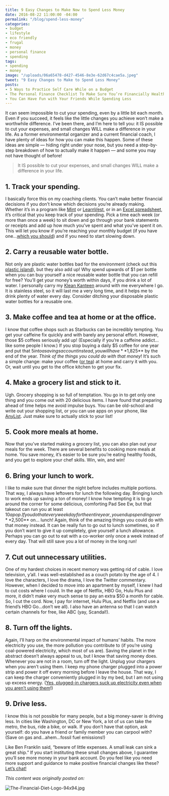 ```yaml
---
title: 9 Easy Changes to Make Now to Spend Less Money
date: 2016-08-22 11:00:00 -04:00
permalink: "/blog/spend-less-money"
categories:
- budget
- lifestyle
- eco friendly
- frugal
- money
- personal finance
- spending
tags:
- spending
- money
image: "/uploads/06a65478-d427-4546-8e3e-62d67c4cae5a.jpeg"
tweet: "9 Easy Changes to Make to Spend Less Money"
posts:
- 5 Ways to Practice Self Care While on a Budget
- The Personal Finance Checklist To Make Sure You’re Financially Healthy
- You Can Have Fun with Your Friends While Spending Less
---
```


It can seem impossible to cut your spending, even by a little bit each month. Even if you succeed, it feels like the little changes you achieve won’t make a worthwhile difference. I’ve been there, and I’m here to tell you: it IS possible to cut your expenses, and small changes WILL make a difference in your life. As a former environmental organizer and a current financial coach, I have plenty of ideas for how you can make this happen. Some of these ideas are simple — hiding right under your nose, but you need a step-by-step breakdown of how to actually make it happen — and some you may not have thought of before!

> It IS possible to cut your expenses, and small changes WILL make a difference in your life.

## 1. Track your spending.

I basically force this on my coaching clients. You can’t make better financial decisions if you don’t know which decisions you’re already making. Whether it’s in a program like [Mint](https://www.mint.com/) or [LearnVest](https://www.learnvest.com/), or in an [Excel spreadsheet](http://thefinancialdiet.com/10-easy-steps-to-creating-a-budget-spreadsheet/), it’s critical that you keep track of your spending. Pick a time each week (or more than once a week) to sit down and go through your bank statements or receipts and add up how much you’ve spent and what you’ve spent it on. This will let you know if you’re reaching your monthly budget (if you have one…[which you should](http://thefinancialdiet.com/tfds-10-questions-need-ask-build-healthy-budget/)) and if you need to start slowing down.

## 2. Carry a reusable water bottle.

Not only are plastic water bottles bad for the environment (check out this [plastic island](http://www.vice.com/video/toxic-garbage-island-1-of-3)), but they also add up! Why spend upwards of $1 per bottle when you can buy yourself a nice reusable water bottle that you can refill for free? You’ll get your money’s worth within days, if you drink a lot of water. I personally carry my [Klean Kanteen](http://www.kleankanteen.com/) around with me everywhere I go. It is stainless steel, so it will last me a very long time, and it helps me to drink plenty of water every day. Consider ditching your disposable plastic water bottles for a reusable one.

## 3. Make coffee and tea at home or at the office.

I know that coffee shops such as Starbucks can be incredibly tempting. You get your caffeine fix quickly and with barely any personal effort. However, those $5 coffees seriously add up! (Especially if you’re a caffeine addict…like some people I know.) If you stop buying a daily $5 coffee for one year and put that $5 into a savings account instead, you will have **$1,825** by the end of the year. *Think of the things you could do with that money*! It’s such a simple change: make your coffee ([or tea](https://shop.whiterabbitjapan.com/collections/home-design/products/t-free-travel-tea-maker?utm_campaign=Pinterest%2520Buy%2520Button&utm_medium=Social&utm_source=Pinterest&utm_content=pinterest-buy-button-146d5d28e-9222-4525-a187-67c8d806064c)) at home and carry it with you. Or, wait until you get to the office kitchen to get your fix.

## 4. Make a grocery list and stick to it.

Ugh. Grocery shopping is so full of temptation. You go in to get only one thing and you come out with 20 delicious items. I have found that preparing ahead of time helps me avoid impulse buys. You can be old-school and write out your shopping list, or you can use apps on your phone, like [AnyList](https://www.anylistapp.com/). Just make sure to actually stick to your list!

## 5. Cook more meals at home.

Now that you’ve started making a grocery list, you can also plan out your meals for the week. There are several benefits to cooking more meals at home. You save money, it’s easier to be sure you’re eating healthy foods, and you get to explore your chef skills. Win, win, and win!

## 6. Bring your lunch to work.

I like to make sure that dinner the night before includes multiple portions. That way, I always have leftovers for lunch the following day. Bringing lunch to work ends up saving a ton of money! I know how tempting it is to go around the corner for some delicious, comforting Pad See Ew, but that takeout can run you at least $10 a pop. If you do that every weekday for the entire year, you end up spending over **$2,500** on… lunch! Again, think of the amazing things you could do with that money instead. It can be really fun to go out to lunch sometimes, so if you don’t want to give it up completely, give yourself a lunch allowance. Perhaps you can go out to eat with a co-worker only once a week instead of every day. That will still save you a lot of money in the long run!

## 7. Cut out unnecessary utilities.

One of my hardest choices in recent memory was getting rid of cable. I love television, y’all. I was well-established as a couch potato by the age of 4. I love the characters, I love the drama, I love the Twitter commentary. However, when I decided to move into an apartment by myself, I knew I had to cut costs where I could. In the age of Netflix, HBO Go, Hulu Plus and more, it didn’t make very much sense to pay an extra $50 a month for cable. So, I cut the cord. Now, I pay for internet, Hulu Plus, and Netflix (and use a friend’s HBO Go…don’t we all). I also have an antenna so that I can watch certain channels for free, like ABC (yay, Scandal!).

## 8. Turn off the lights.

Again, I’ll harp on the environmental impact of humans’ habits. The more electricity you use, the more pollution you contribute to (if you’re using coal-powered electricity, which most of us are). Saving the planet in the abstract doesn’t always appeal to us, but I know that saving money does. Whenever you are not in a room, turn off the light. Unplug your chargers when you aren’t using them. I keep my phone charger plugged into a power strip and power it off every morning before I leave the house. That way, I can keep the charger conveniently plugged in by my bed, but I am not using up excess energy. ([Yes, plugged-in chargers suck up electricity even when you aren’t using them](http://thefinancialdiet.com/7-things-make-pay-just-live-apartment/)!)

## 9. Drive less.

I know this is not possible for many people, but a big money-saver is driving less. In cities like Washington, DC or New York, a lot of us can take the metro, the bus, ride a bike, or walk. If you don’t have that option, ask yourself: do you have a friend or family member you can carpool with? (Save on gas and…ahem…fossil fuel emissions!)

Like Ben Franklin said, “beware of little expenses. A small leak can sink a great ship.” If you start instituting these small changes above, I guarantee you’ll see more money in your bank account. Do you feel like you need more support and guidance to make positive financial changes like these? [Let’s chat!](http://www.maggiegermano.com/%23contact)

*This content was originally posted on:*

![The-Financial-Diet-Logo-94x94.jpg](/uploads/The-Financial-Diet-Logo-94x94.jpg)
